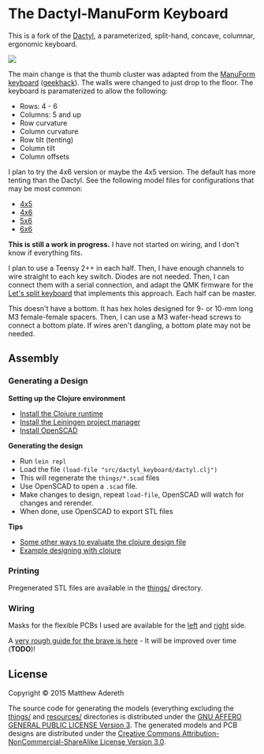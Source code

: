 # The Dactyl-ManuForm Keyboard
This is a fork of the [Dactyl](https://github.com/adereth/dactyl-keyboard), a parameterized, split-hand, concave, columnar, ergonomic keyboard.

<img src="//imgur.com/a/3DYTE"/>

The main change is that the thumb cluster was adapted from the [ManuForm keyboard](https://github.com/jeffgran/ManuForm) ([geekhack](https://geekhack.org/index.php?topic=46015.0)). The walls were changed to just drop to the floor. The keyboard is paramaterized to allow the following: 

* Rows: 4 - 6 
* Columns: 5 and up
* Row curvature
* Column curvature
* Row tilt (tenting)
* Column tilt
* Column offsets

I plan to try the 4x6 version or maybe the 4x5 version. The default has more tenting than the Dactyl. See the following model files for configurations that may be most common:

* [4x5](https://github.com/tshort/dactyl-keyboard/blob/master/things/right-4x5.stl)
* [4x6](https://github.com/tshort/dactyl-keyboard/blob/master/things/right-4x6.stl)
* [5x6](https://github.com/tshort/dactyl-keyboard/blob/master/things/right-5x6.stl)
* [6x6](https://github.com/tshort/dactyl-keyboard/blob/master/things/right-6x6.stl)

**This is still a work in progress.** I have not started on wiring, and I don't know if everything fits.

I plan to use a Teensy 2++ in each half. Then, I have enough channels to wire straight to each key switch. Diodes are not needed. Then, I can connect them with a serial connection, and adapt the QMK firmware for the [Let's split keyboard](https://github.com/qmk/qmk_firmware/tree/master/keyboards/lets_split) that implements this approach. Each half can be master.

This doesn't have a bottom. It has hex holes designed for 9- or 10-mm long M3 female-female spacers. Then, I can use a M3 wafer-head screws to connect a bottom plate. If wires aren't dangling, a bottom plate may not be needed.

## Assembly

### Generating a Design

**Setting up the Clojure environment**
* [Install the Clojure runtime](https://clojure.org)
* [Install the Leiningen project manager](http://leiningen.org/)
* [Install OpenSCAD](http://www.openscad.org/)

**Generating the design**
* Run `lein repl`
* Load the file `(load-file "src/dactyl_keyboard/dactyl.clj")`
* This will regenerate the `things/*.scad` files
* Use OpenSCAD to open a `.scad` file.
* Make changes to design, repeat `load-file`, OpenSCAD will watch for changes and rerender.
* When done, use OpenSCAD to export STL files

**Tips**
* [Some other ways to evaluate the clojure design file](http://stackoverflow.com/a/28213489)
* [Example designing with clojure](http://adereth.github.io/blog/2014/04/09/3d-printing-with-clojure/)


### Printing
Pregenerated STL files are available in the [things/](things/) directory.

### Wiring
Masks for the flexible PCBs I used are available for the [left](resources/pcb-left.svg) and [right](resources/pcb-right.svg) side.

A [very rough guide for the brave is here](guide/README.org#wiring) - It will be improved over time (**TODO**)!

## License

Copyright © 2015 Matthew Adereth

The source code for generating the models (everything excluding the [things/](things/) and [resources/](resources/) directories is distributed under the [GNU AFFERO GENERAL PUBLIC LICENSE Version 3](LICENSE).  The generated models and PCB designs are distributed under the [Creative Commons Attribution-NonCommercial-ShareAlike License Version 3.0](LICENSE-models).
